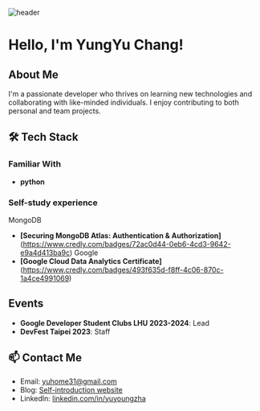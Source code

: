 ![header](https://capsule-render.vercel.app/api?type=rect&height=300&color=gradient&text=YungYu%20Chang%20%20&reversal=true)
# Hello, I'm YungYu Chang!
##  About Me 
I'm a passionate developer who thrives on learning new technologies and collaborating with like-minded individuals. I enjoy contributing to both personal and team projects.

## 🛠️ Tech Stack 

### Familiar With
- **python**
### Self-study experience
MongoDB
- **[Securing MongoDB Atlas: Authentication & Authorization]**(https://www.credly.com/badges/72ac0d44-0eb6-4cd3-9642-e9a4d413ba9c)
Google
- **[Google Cloud Data Analytics Certificate]**(https://www.credly.com/badges/493f635d-f8ff-4c06-870c-1a4ce4991069)
##  Events
- **Google Developer Student Clubs LHU 2023-2024**: Lead 
- **DevFest Taipei 2023**: Staff













## 📫 Contact Me
- Email: yuhome31@gmail.com
- Blog: [Self-introduction website](https://harry36-student.github.io/AI/)
- LinkedIn: [linkedin.com/in/yuyoungzha](https://www.linkedin.com/in/yuyoungzha/)

